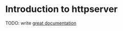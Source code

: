 # Introduction to httpserver

TODO: write [great documentation](http://jacobian.org/writing/great-documentation/what-to-write/)
